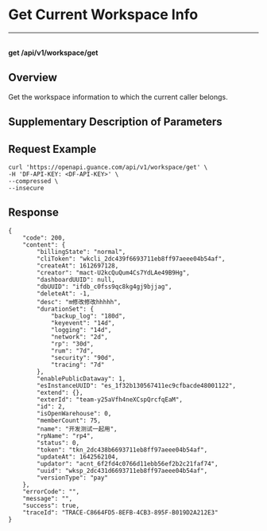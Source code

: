 # Get Current Workspace Info

---

<br />**get /api/v1/workspace/get**

## Overview
Get the workspace information to which the current caller belongs.




## Supplementary Description of Parameters





## Request Example
```shell
curl 'https://openapi.guance.com/api/v1/workspace/get' \
-H 'DF-API-KEY: <DF-API-KEY>' \
--compressed \
--insecure
```




## Response
```shell
{
    "code": 200,
    "content": {
        "billingState": "normal",
        "cliToken": "wkcli_2dc439f6693711eb8ff97aeee04b54af",
        "createAt": 1612697128,
        "creator": "mact-U2kcQuQum4Cs7YdLAe49B9Hg",
        "dashboardUUID": null,
        "dbUUID": "ifdb_c0fss9qc8kg4gj9bjjag",
        "deleteAt": -1,
        "desc": "m修改修改hhhhh",
        "durationSet": {
            "backup_log": "180d",
            "keyevent": "14d",
            "logging": "14d",
            "network": "2d",
            "rp": "30d",
            "rum": "7d",
            "security": "90d",
            "tracing": "7d"
        },
        "enablePublicDataway": 1,
        "esInstanceUUID": "es_1f32b130567411ec9cfbacde48001122",
        "extend": {},
        "exterId": "team-y25aVfh4neXCspQrcfqEaM",
        "id": 2,
        "isOpenWarehouse": 0,
        "memberCount": 75,
        "name": "开发测试一起用",
        "rpName": "rp4",
        "status": 0,
        "token": "tkn_2dc438b6693711eb8ff97aeee04b54af",
        "updateAt": 1642562104,
        "updator": "acnt_6f2fd4c0766d11ebb56ef2b2c21faf74",
        "uuid": "wksp_2dc431d6693711eb8ff97aeee04b54af",
        "versionType": "pay"
    },
    "errorCode": "",
    "message": "",
    "success": true,
    "traceId": "TRACE-C8664FD5-8EFB-4CB3-895F-B019D2A212E3"
} 
```




